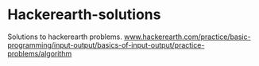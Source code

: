 # Hackerearth-solutions
Solutions to hackerearth problems.
www.hackerearth.com/practice/basic-programming/input-output/basics-of-input-output/practice-problems/algorithm
